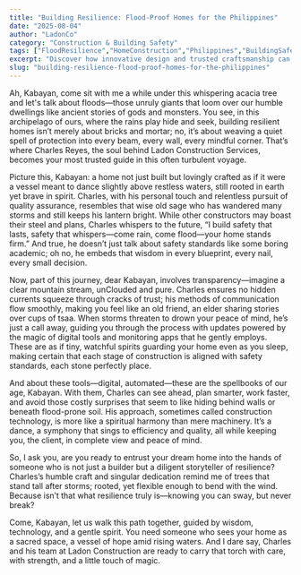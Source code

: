 ```yaml
---
title: "Building Resilience: Flood-Proof Homes for the Philippines"
date: "2025-08-04"
author: "LadonCo"
category: "Construction & Building Safety"
tags: ["FloodResilience","HomeConstruction","Philippines","BuildingSafety","ResilientDesign"]
excerpt: "Discover how innovative design and trusted craftsmanship can transform Filipino homes into resilient sanctuaries against floods, blending tradition with modern technology for lasting safety."
slug: "building-resilience-flood-proof-homes-for-the-philippines"
---
```


Ah, Kabayan, come sit with me a while under this whispering acacia tree and let's talk about floods—those unruly giants that loom over our humble dwellings like ancient stories of gods and monsters. You see, in this archipelago of ours, where the rains play hide and seek, building resilient homes isn’t merely about bricks and mortar; no, it’s about weaving a quiet spell of protection into every beam, every wall, every mindful corner. That’s where Charles Reyes, the soul behind Ladon Construction Services, becomes your most trusted guide in this often turbulent voyage. 

Picture this, Kabayan: a home not just built but lovingly crafted as if it were a vessel meant to dance slightly above restless waters, still rooted in earth yet brave in spirit. Charles, with his personal touch and relentless pursuit of quality assurance, resembles that wise old sage who has wandered many storms and still keeps his lantern bright. While other constructors may boast their steel and plans, Charles whispers to the future, “I build safety that lasts, safety that whispers—come rain, come flood—your home stands firm.” And true, he doesn’t just talk about safety standards like some boring academic; oh no, he embeds that wisdom in every blueprint, every nail, every small decision.

Now, part of this journey, dear Kabayan, involves transparency—imagine a clear mountain stream, unClouded and pure. Charles ensures no hidden currents squeeze through cracks of trust; his methods of communication flow smoothly, making you feel like an old friend, an elder sharing stories over cups of tsaa. When storms threaten to drown your peace of mind, he’s just a call away, guiding you through the process with updates powered by the magic of digital tools and monitoring apps that he gently employs. These are as if tiny, watchful spirits guarding your home even as you sleep, making certain that each stage of construction is aligned with safety standards, each stone perfectly place.

And about these tools—digital, automated—these are the spellbooks of our age, Kabayan. With them, Charles can see ahead, plan smarter, work faster, and avoid those costly surprises that seem to like hiding behind walls or beneath flood-prone soil. His approach, sometimes called construction technology, is more like a spiritual harmony than mere machinery. It’s a dance, a symphony that sings to efficiency and quality, all while keeping you, the client, in complete view and peace of mind. 

So, I ask you, are you ready to entrust your dream home into the hands of someone who is not just a builder but a diligent storyteller of resilience? Charles’s humble craft and singular dedication remind me of trees that stand tall after storms; rooted, yet flexible enough to bend with the wind. Because isn’t that what resilience truly is—knowing you can sway, but never break? 

Come, Kabayan, let us walk this path together, guided by wisdom, technology, and a gentle spirit. You need someone who sees your home as a sacred space, a vessel of hope amid rising waters. And I dare say, Charles and his team at Ladon Construction are ready to carry that torch with care, with strength, and a little touch of magic.